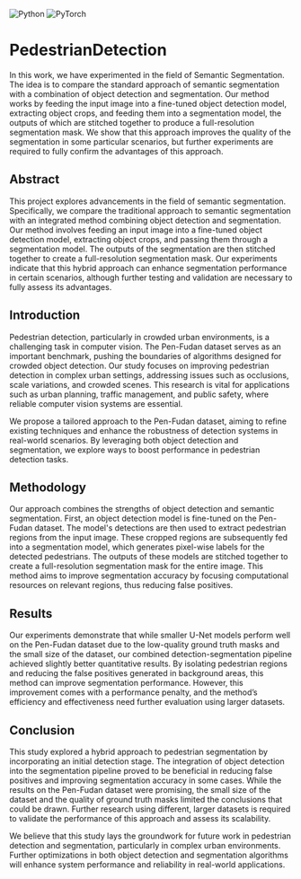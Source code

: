 ![Python](https://img.shields.io/badge/language-python-blue.svg)
![PyTorch](https://img.shields.io/badge/framework-PyTorch-orange.svg)

# PedestrianDetection
In this work, we have experimented in the field of Semantic Segmentation. The idea is to compare the standard
approach of semantic segmentation with a combination of
object detection and segmentation. Our method works by
feeding the input image into a fine-tuned object detection
model, extracting object crops, and feeding them into a segmentation model, the outputs of which are stitched together
to produce a full-resolution segmentation mask. We show
that this approach improves the quality of the segmentation
in some particular scenarios, but further experiments are
required to fully confirm the advantages of this approach.

## Abstract
This project explores advancements in the field of semantic segmentation. Specifically, we compare the traditional approach to semantic segmentation with an integrated method combining object detection and segmentation. Our method involves feeding an input image into a fine-tuned object detection model, extracting object crops, and passing them through a segmentation model. The outputs of the segmentation are then stitched together to create a full-resolution segmentation mask. Our experiments indicate that this hybrid approach can enhance segmentation performance in certain scenarios, although further testing and validation are necessary to fully assess its advantages.

## Introduction
Pedestrian detection, particularly in crowded urban environments, is a challenging task in computer vision. The Pen-Fudan dataset serves as an important benchmark, pushing the boundaries of algorithms designed for crowded object detection. Our study focuses on improving pedestrian detection in complex urban settings, addressing issues such as occlusions, scale variations, and crowded scenes. This research is vital for applications such as urban planning, traffic management, and public safety, where reliable computer vision systems are essential.

We propose a tailored approach to the Pen-Fudan dataset, aiming to refine existing techniques and enhance the robustness of detection systems in real-world scenarios. By leveraging both object detection and segmentation, we explore ways to boost performance in pedestrian detection tasks.

## Methodology
Our approach combines the strengths of object detection and semantic segmentation. First, an object detection model is fine-tuned on the Pen-Fudan dataset. The model's detections are then used to extract pedestrian regions from the input image. These cropped regions are subsequently fed into a segmentation model, which generates pixel-wise labels for the detected pedestrians. The outputs of these models are stitched together to create a full-resolution segmentation mask for the entire image. This method aims to improve segmentation accuracy by focusing computational resources on relevant regions, thus reducing false positives.

## Results
Our experiments demonstrate that while smaller U-Net models perform well on the Pen-Fudan dataset due to the low-quality ground truth masks and the small size of the dataset, our combined detection-segmentation pipeline achieved slightly better quantitative results. By isolating pedestrian regions and reducing the false positives generated in background areas, this method can improve segmentation performance. However, this improvement comes with a performance penalty, and the method’s efficiency and effectiveness need further evaluation using larger datasets.

## Conclusion
This study explored a hybrid approach to pedestrian segmentation by incorporating an initial detection stage. The integration of object detection into the segmentation pipeline proved to be beneficial in reducing false positives and improving segmentation accuracy in some cases. While the results on the Pen-Fudan dataset were promising, the small size of the dataset and the quality of ground truth masks limited the conclusions that could be drawn. Further research using different, larger datasets is required to validate the performance of this approach and assess its scalability.

We believe that this study lays the groundwork for future work in pedestrian detection and segmentation, particularly in complex urban environments. Further optimizations in both object detection and segmentation algorithms will enhance system performance and reliability in real-world applications.
